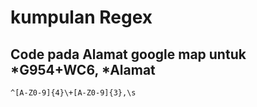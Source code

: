 # kumpulan Regex

## Code pada Alamat google map untuk *G954+WC6, *Alamat
```
^[A-Z0-9]{4}\+[A-Z0-9]{3},\s
```

